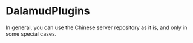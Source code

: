 # DalamudPlugins
In general, you can use the Chinese server repository as it is, and only in some special cases.
